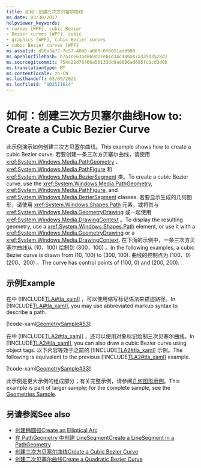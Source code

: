 ```yaml
---
title: 如何：创建三次方贝塞尔曲线
ms.date: 03/30/2017
helpviewer_keywords:
- curves [WPF], cubic Bezier
- Bezier curves [WPF], cubic
- graphics [WPF], cubic Bezier curves
- cubic Bezier curves [WPF]
ms.assetid: 450a3a77-7c57-48b0-a008-0f6051add980
ms.openlocfilehash: b7a1ce63a4869d17eb1d34c486ab7a335d3528d1
ms.sourcegitcommit: 754c22d76466a56133dd9a8006ad685fc1cd3d0b
ms.translationtype: MT
ms.contentlocale: zh-CN
ms.lasthandoff: 03/09/2021
ms.locfileid: "102511614"
---
```

# <a name="how-to-create-a-cubic-bezier-curve"></a><span data-ttu-id="bb0c1-102">如何：创建三次方贝塞尔曲线</span><span class="sxs-lookup"><span data-stu-id="bb0c1-102">How to: Create a Cubic Bezier Curve</span></span>
<span data-ttu-id="bb0c1-103">此示例演示如何创建三次方贝塞尔曲线。</span><span class="sxs-lookup"><span data-stu-id="bb0c1-103">This example shows how to create a cubic Bezier curve.</span></span> <span data-ttu-id="bb0c1-104">若要创建一条三次方贝塞尔曲线，请使用 <xref:System.Windows.Media.PathGeometry> 、 <xref:System.Windows.Media.PathFigure> 和 <xref:System.Windows.Media.BezierSegment> 类。</span><span class="sxs-lookup"><span data-stu-id="bb0c1-104">To create a cubic Bezier curve, use the <xref:System.Windows.Media.PathGeometry>, <xref:System.Windows.Media.PathFigure>, and <xref:System.Windows.Media.BezierSegment> classes.</span></span>  <span data-ttu-id="bb0c1-105">若要显示生成的几何图形，请使用 <xref:System.Windows.Shapes.Path> 元素，或将其与 <xref:System.Windows.Media.GeometryDrawing> 或一起使用 <xref:System.Windows.Media.DrawingContext> 。</span><span class="sxs-lookup"><span data-stu-id="bb0c1-105">To display the resulting geometry, use a <xref:System.Windows.Shapes.Path> element, or use it with a <xref:System.Windows.Media.GeometryDrawing> or a <xref:System.Windows.Media.DrawingContext>.</span></span> <span data-ttu-id="bb0c1-106">在下面的示例中，一条三次方贝塞尔曲线从 (10，100) 绘制到 (300，100) 。</span><span class="sxs-lookup"><span data-stu-id="bb0c1-106">In the following examples, a cubic Bezier curve is drawn from (10, 100) to (300, 100).</span></span> <span data-ttu-id="bb0c1-107">曲线的控制点为 (100、0)  (200、200) 。</span><span class="sxs-lookup"><span data-stu-id="bb0c1-107">The curve has control points of (100, 0) and (200, 200).</span></span>  
  
## <a name="example"></a><span data-ttu-id="bb0c1-108">示例</span><span class="sxs-lookup"><span data-stu-id="bb0c1-108">Example</span></span>  

 <span data-ttu-id="bb0c1-109">在中 [!INCLUDE[TLA#tla_xaml](../../../includes/tlasharptla-xaml-md.md)] ，可以使用缩写标记语法来描述路径。</span><span class="sxs-lookup"><span data-stu-id="bb0c1-109">In [!INCLUDE[TLA#tla_xaml](../../../includes/tlasharptla-xaml-md.md)], you may use abbreviated markup syntax to describe a path.</span></span>  
  
 [!code-xaml[GeometrySample#53](~/samples/snippets/csharp/VS_Snippets_Wpf/GeometrySample/CS/geometryattributesyntaxexample.xaml#53)]
  
 <span data-ttu-id="bb0c1-110">在中 [!INCLUDE[TLA2#tla_xaml](../../../includes/tla2sharptla-xaml-md.md)] ，还可以使用对象标记绘制三次贝塞尔曲线。</span><span class="sxs-lookup"><span data-stu-id="bb0c1-110">In [!INCLUDE[TLA2#tla_xaml](../../../includes/tla2sharptla-xaml-md.md)], you can also draw a cubic Bezier curve using object tags.</span></span> <span data-ttu-id="bb0c1-111">以下内容等效于之前的 [!INCLUDE[TLA2#tla_xaml](../../../includes/tla2sharptla-xaml-md.md)] 示例。</span><span class="sxs-lookup"><span data-stu-id="bb0c1-111">The following is equivalent to the previous [!INCLUDE[TLA2#tla_xaml](../../../includes/tla2sharptla-xaml-md.md)] example.</span></span>  
  
 [!code-xaml[GeometrySample#33](~/samples/snippets/csharp/VS_Snippets_Wpf/GeometrySample/CS/pathgeometryexample.xaml#33)]  
  
 <span data-ttu-id="bb0c1-112">此示例是更大示例的组成部分；有关完整示例，请参阅[几何图形示例](https://github.com/Microsoft/WPF-Samples/tree/master/Graphics/Geometry)。</span><span class="sxs-lookup"><span data-stu-id="bb0c1-112">This example is part of larger sample; for the complete sample, see the [Geometries Sample](https://github.com/Microsoft/WPF-Samples/tree/master/Graphics/Geometry).</span></span>  
  
## <a name="see-also"></a><span data-ttu-id="bb0c1-113">另请参阅</span><span class="sxs-lookup"><span data-stu-id="bb0c1-113">See also</span></span>

- [<span data-ttu-id="bb0c1-114">创建椭圆弧</span><span class="sxs-lookup"><span data-stu-id="bb0c1-114">Create an Elliptical Arc</span></span>](how-to-create-an-elliptical-arc.md)
- [<span data-ttu-id="bb0c1-115">在 PathGeometry 中创建 LineSegment</span><span class="sxs-lookup"><span data-stu-id="bb0c1-115">Create a LineSegment in a PathGeometry</span></span>](how-to-create-a-linesegment-in-a-pathgeometry.md)
- [<span data-ttu-id="bb0c1-116">创建三次方贝塞尔曲线</span><span class="sxs-lookup"><span data-stu-id="bb0c1-116">Create a Cubic Bezier Curve</span></span>](how-to-create-a-cubic-bezier-curve.md)
- [<span data-ttu-id="bb0c1-117">创建二次贝塞尔曲线</span><span class="sxs-lookup"><span data-stu-id="bb0c1-117">Create a Quadratic Bezier Curve</span></span>](how-to-create-a-quadratic-bezier-curve.md)

